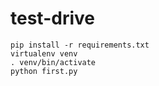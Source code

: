 # test-drive
    pip install -r requirements.txt
    virtualenv venv
    . venv/bin/activate
    python first.py

